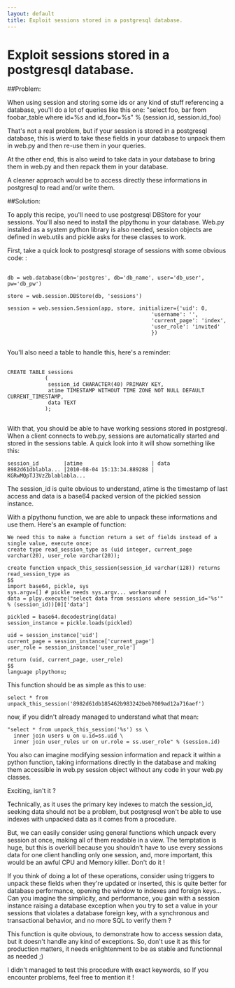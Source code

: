 ```yaml
---
layout: default
title: Exploit sessions stored in a postgresql database.
---
```


# Exploit sessions stored in a postgresql database.

##Problem:

When using session and storing some ids or any kind of stuff referencing a database, you'll do a lot of queries like this one:
"select foo, bar from foobar_table where id=%s and id_foor=%s" % (session.id, session.id_foo)

That's not a real problem, but if your session is stored in a postgresql database, this is wierd to take these fields in your database to unpack them in web.py and then re-use them in your queries. 

At the other end, this is also weird to take data in your database to bring them in web.py and then repack them in your database.

A cleaner approach would be to access directly these informations in postgresql to read and/or write them.


##Solution:

To apply this recipe, you'll need to use postgresql DBStore for your sessions. 
You'll also need to install the plpythonu in your database.
Web.py installed as a system python library is also needed, session objects are defined in web.utils and pickle asks for these classes to work.

First, take a quick look to postgresql storage of sessions with some obvious code: :

##
    db = web.database(dbn='postgres', db='db_name', user='db_user', pw='db_pw')
    
    store = web.session.DBStore(db, 'sessions')
    
    session = web.session.Session(app, store, initializer={'uid': 0,
                                                  'username': '',
                                                  'current_page': 'index',
                                                  'user_role': 'invited'
                                                  })
##

You'll also need a table to handle this, here's a reminder:

##
    CREATE TABLE sessions
                (
                 session_id CHARACTER(40) PRIMARY KEY,
                 atime TIMESTAMP WITHOUT TIME ZONE NOT NULL DEFAULT CURRENT_TIMESTAMP,
                 data TEXT
                );
##

With that, you should be able to have working sessions stored in postgresql.
When a client connects to web.py, sessions are automatically started and stored in the sessions table. A quick look into it will show something like this:

    session_id        |atime                      | data
    8982d61dblabla... |2010-08-04 15:13:34.889288 | KGRwMQpTJ3VzZblablabla...

The session_id is quite obvious to understand, atime is the timestamp of last access and data is a base64 packed version of the pickled session instance.

With a plpythonu function, we are able to unpack these informations and use them. Here's an example of function:

    We need this to make a function return a set of fields instead of a single value, execute once:
    create type read_session_type as (uid integer, current_page varchar(20), user_role varchar(20));

    create function unpack_this_session(session_id varchar(128)) returns read_session_type as
    $$
    import base64, pickle, sys
    sys.argv=[] # pickle needs sys.argv... workaround !
    data = plpy.execute("select data from sessions where session_id='%s'" % (session_id))[0]['data']

    pickled = base64.decodestring(data)
    session_instance = pickle.loads(pickled)

    uid = session_instance['uid']
    current_page = session_instance['current_page']
    user_role = session_instance['user_role']

    return (uid, current_page, user_role)
    $$
    language plpythonu;


This function should be as simple as this to use:

    select * from unpack_this_session('8982d61db185462b983242beb7009ad12a716aef')

now, if you didn't already managed to understand what that mean:

    "select * from unpack_this_session('%s') ss \
      inner join users u on u.id=ss.uid \
      inner join user_rules ur on ur.role = ss.user_role" % (session.id)

You also can imagine modifying session information and repack it within a python function, taking informations directly in the database and making them accessible in web.py session object without any code in your web.py classes.

Exciting, isn't it ?

Technically, as it uses the primary key indexes to match the session_id, seeking data should not be a problem, but postgresql won't be able to use indexes with unpacked data as it comes from a procedure. 

But, we can easily consider using general functions which unpack every session at once, making all of them readable in a view. The temptation is huge, but this is overkill because you shouldn't have to use every sessions data for one client handling only one session, and, more important, this would be an awful CPU and Memory killer. Don't do it ! 

If you think of doing a lot of these operations, consider using triggers to unpack these fields when they're updated or inserted, this is quite better for database performance, opening the window to indexes and foreign keys... 
Can you imagine the simplicity, and performance, you gain with a session instance raising a database exception when you try to set a value in your sessions that violates a database foreign key, with a synchronous and transactional behavior, and no more SQL to verify them ?

This function is quite obvious, to demonstrate how to access session data, but it doesn't handle any kind of exceptions. So, don't use it as this for production matters, it needs enlightenment to be as stable and functionnal as needed ;)

I didn't managed to test this procedure with exact keywords, so If you encounter problems, feel free to mention it !